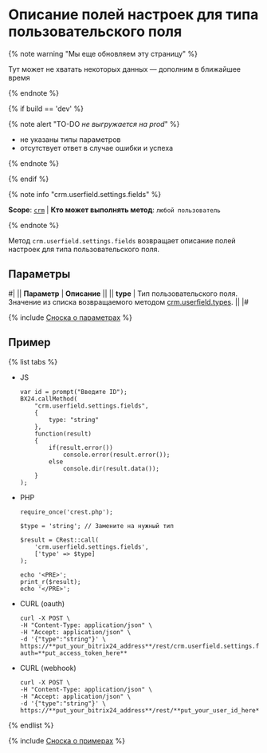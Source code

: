 # Описание полей настроек для типа пользовательского поля

{% note warning "Мы еще обновляем эту страницу" %}

Тут может не хватать некоторых данных — дополним в ближайшее время

{% endnote %}

{% if build == 'dev' %}

{% note alert "TO-DO _не выгружается на prod_" %}

- не указаны типы параметров
- отсутствует ответ в случае ошибки и успеха

{% endnote %}

{% endif %}

{% note info "crm.userfield.settings.fields" %}

**Scope**: [`crm`](../../../scopes/permissions.md) | **Кто может выполнять метод**: `любой пользователь`

{% endnote %}

Метод `crm.userfield.settings.fields` возвращает описание полей настроек для типа пользовательского поля.

## Параметры

#|
|| **Параметр** | **Описание** ||
|| **type** | Тип пользовательского поля. Значение из списка возвращаемого методом [crm.userfield.types](crm-userfield-types.md).  ||
|#

{% include [Сноска о параметрах](../../../../_includes/required.md) %}

## Пример

{% list tabs %}

- JS
  
    ```
    var id = prompt("Введите ID");
    BX24.callMethod(
        "crm.userfield.settings.fields",
        {
            type: "string"
        },
        function(result)
        {
            if(result.error())
                console.error(result.error());
            else
                console.dir(result.data());
        }
    );
    ```

- PHP
  
    ```
    require_once('crest.php');

    $type = 'string'; // Замените на нужный тип

    $result = CRest::call(
        'crm.userfield.settings.fields',
        ['type' => $type]
    );

    echo '<PRE>';
    print_r($result);
    echo '</PRE>';
    ```

- CURL (oauth)

    ```
    curl -X POST \
    -H "Content-Type: application/json" \
    -H "Accept: application/json" \
    -d '{"type":"string"}' \
    https://**put_your_bitrix24_address**/rest/crm.userfield.settings.fields?auth=**put_access_token_here**
    ```

- CURL (webhook)

    ```
    curl -X POST \
    -H "Content-Type: application/json" \
    -H "Accept: application/json" \
    -d '{"type":"string"}' \
    https://**put_your_bitrix24_address**/rest/**put_your_user_id_here**/**put_your_webhook_here**/crm.userfield.settings.fields
    ```

{% endlist %}

{% include [Сноска о примерах](../../../../_includes/examples.md) %}